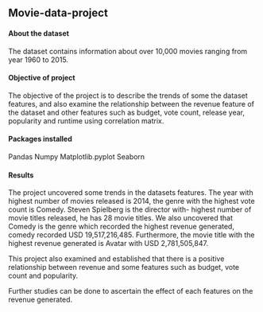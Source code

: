 ## Movie-data-project

#### About the dataset
The dataset contains information about over 10,000 movies ranging from year 1960 to 2015.

#### Objective of project
The objective of the project is to describe the trends of some the dataset features, and also examine the relationship between the revenue feature of the dataset and other features such as budget, vote count, release year, popularity and runtime using correlation matrix.

#### Packages installed
Pandas 
Numpy
Matplotlib.pyplot
Seaborn

#### Results
The project uncovered some trends in the datasets features. The year with highest number of movies released is 2014, the genre with the highest vote count is Comedy. Steven Spielberg is the director with- highest number of movie titles released, he has 28 movie titles. We also uncovered that Comedy is the genre which recorded the highest revenue generated, comedy recorded USD 19,517,216,485. Furthermore, the movie title with the highest revenue generated is Avatar with USD 2,781,505,847.

This project also examined and established that there is a positive relationship between revenue and some features such as budget, vote count and popularity.

Further studies can be done to ascertain the effect of each features on the revenue generated.

